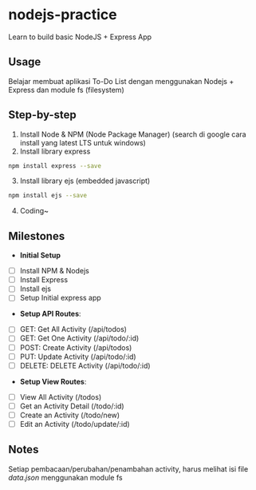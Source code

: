 # nodejs-practice

Learn to build basic NodeJS + Express App

## Usage

Belajar membuat aplikasi To-Do List dengan menggunakan Nodejs + Express dan module fs (filesystem)

## Step-by-step

1. Install Node & NPM (Node Package Manager) (search di google cara install yang latest LTS untuk windows)
2. Install library express

```bash
npm install express --save
```

3. Install library ejs (embedded javascript)

```bash
npm install ejs --save
```

4. Coding~

## Milestones

- **Initial Setup**

* [ ] Install NPM & Nodejs
* [ ] Install Express
* [ ] Install ejs
* [ ] Setup Initial express app

* **Setup API Routes**:

- [ ] GET: Get All Activity (/api/todos)
- [ ] GET: Get One Activity (/api/todo/:id)
- [ ] POST: Create Activity (/api/todos)
- [ ] PUT: Update Activity (/api/todo/:id)
- [ ] DELETE: DELETE Activity (/api/todo/:id)

* **Setup View Routes**:

- [ ] View All Activity (/todos)
- [ ] Get an Activity Detail (/todo/:id)
- [ ] Create an Activity (/todo/new)
- [ ] Edit an Activity (/todo/update/:id)

## Notes

Setiap pembacaan/perubahan/penambahan activity, harus melihat isi file _data.json_ menggunakan module fs
